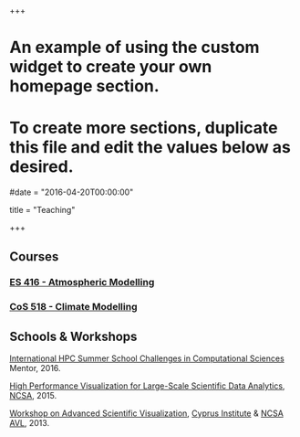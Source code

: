 +++
# An example of using the custom widget to create your own homepage section.
# To create more sections, duplicate this file and edit the values below as desired.

#date = "2016-04-20T00:00:00"

title = "Teaching"


+++

## Courses

### [ES 416 - Atmospheric Modelling](https://www.cyi.ac.cy/index.php/education/masters-programs/environmental-sciences/es-416-atmospheric-and-climate-modelling.html)

### [CoS 518 - Climate Modelling](https://www.cyi.ac.cy/index.php/education/phd-programs/computational-sciences/phd-cos-program-overview/cos-518-climate-modelling)

## Schools &amp; Workshops

[International HPC Summer School Challenges in Computational Sciences](http://ihpcss2016.hpc.fs.uni-lj.si) Mentor, 2016.

[High Performance Visualization for Large-Scale Scientific Data Analytics](https://bluewaters.ncsa.illinois.edu/visualization), [NCSA](http://www.ncsa.illinois.edu/), 2015.

[Workshop on Advanced Scientific Visualization](/post/advanced-scientific-visualization-workshop/), 
[Cyprus Institute](http://www.cyi.ac.cy) & [NCSA](http://www.ncsa.illinois.edu/) [AVL](http://avl.ncsa.illinois.edu/realworld-software/cyprus-visualization-workshop), 2013. 

